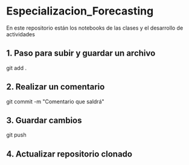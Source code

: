 # Especializacion_Forecasting
En este repositorio están los notebooks de las clases y el desarrollo de actividades
## 1. Paso para subir y guardar un archivo
git add .
## 2. Realizar un comentario
git commit -m "Comentario que saldrá"
## 3. Guardar cambios
git push
## 4. Actualizar repositorio clonado
